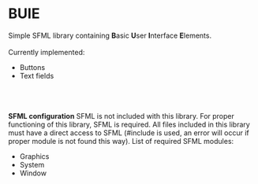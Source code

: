 # BUIE
Simple SFML library containing <b>B</b>asic <b>U</b>ser <b>I</b>nterface <b>E</b>lements.
<br><br>
Currently implemented:
<ul>
  <li>Buttons</li>
  <li>Text fields</li>
</ul>
<br><br><br>
<b>SFML configuration</b>
SFML is not included with this library. For proper functioning of this library, SFML is required. All files included in this library must have a direct access to SFML (#include <SFML/[moduleName].hpp> is used, an error will occur if proper module is not found this way). List of required SFML modules:<br>
<ul>
	<li>Graphics</li>
	<li>System</li>
	<li>Window</li>
</ul>
